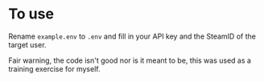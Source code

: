 # To use
Rename `example.env` to `.env` and fill in your API key and the SteamID of the target user.

Fair warning, the code isn't good nor is it meant to be, this was used as a training exercise for myself.
